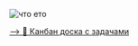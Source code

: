 ![что ето](https://github-readme-stats.vercel.app/api?username=rilaveon&show_icons=true&theme=dark)

[⟶ 📝 Канбан доска с задачами](https://github.com/rilaveon/rilaveon/projects/1)
